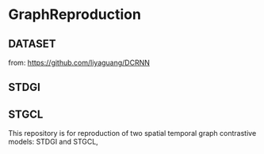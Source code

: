 # GraphReproduction

## DATASET
from:
https://github.com/liyaguang/DCRNN
## STDGI

## STGCL
This repository is for reproduction of two spatial temporal graph contrastive models: STDGI and STGCL,
